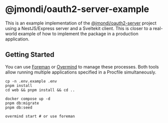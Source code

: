 # @jmondi/oauth2-server-example

This is an example implementation of the [@jmondi/oauth2-server](https://github.com/jasonraimondi/ts-oauth2-server) project using a NestJS/Express server and a Sveltekit client. This is closer to a real-world example of how to implement the package in a production application.

## Getting Started

You can use [Foreman](https://github.com/ddollar/foreman) or [Overmind](https://github.com/DarthSim/overmind) to manage these processes. Both tools allow running multiple applications specified in a Procfile simultaneously.

```
cp -n .env.example .env
pnpm install
cd web && pnpm install && cd ..

docker compose up -d
pnpm db:migrate
pnpm db:seed

overmind start # or use foreman
```
